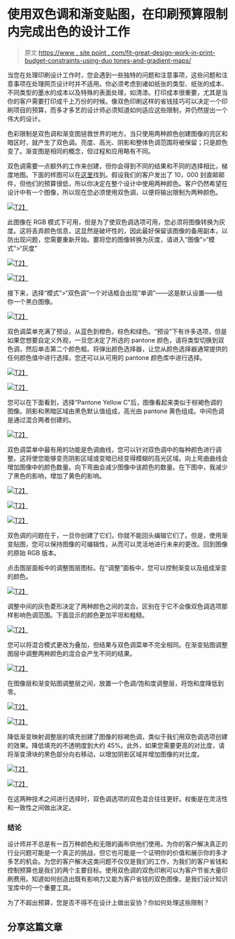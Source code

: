 # 使用双色调和渐变贴图，在印刷预算限制内完成出色的设计工作

> 原文:[https://www . site point . com/fit-great-design-work-in-print-budget-constraints-using-duo tones-and-gradient-maps/](https://www.sitepoint.com/fit-great-design-work-within-print-budget-constraints-using-duotones-and-gradient-maps/)

当您在处理印刷设计工作时，您会遇到一些独特的问题和注意事项，这些问题和注意事项在处理网页设计时并不适用。你必须考虑到诸如纸张的类型、纸张的成本、不同类型的墨水的成本以及特殊的表面处理，如清漆。打印成本很重要，尤其是当你的客户需要打印成千上万份的时候。像双色印刷这样的省钱技巧可以决定一个印刷项目的预算，而多才多艺的设计师必须知道如何适应这些限制，并仍然提出一个伟大的设计。

色彩限制是双色调和渐变图拯救世界的地方。当只使用两种颜色创建图像的亮区和暗区时，就产生了双色调。亮度、高光、阴影和整体色调范围将被保留；只是颜色变了。渐变图是相同的概念，但过程和应用略有不同。

双色调需要一点额外的工作来创建，但你会得到不同的结果和不同的选择相比，梯度地图。下面的样图可以在[这里](http://www.pixmac.com/picture/busy+street+in+the+evening/000051195773)找到。假设我们的客户发出了 10，000 封直邮邮件，但他们的预算很低，所以你决定在整个设计中使用两种颜色。客户仍然希望在设计中有一个图像，所以现在您必须使用双色调，以便将输出限制为两种颜色。

[![](../Images/58dbb17b24dce2701481abeb1264104b.png)T2】](https://www.sitepoint.com/wp-content/uploads/2012/06/Screen-shot-2012-06-27-at-11.46.21-PM.png)

此图像在 RGB 模式下可用，但是为了使双色调选项可用，您必须将图像转换为灰度。这将丢弃颜色信息，这显然是破坏性的，因此最好保留该图像的备用副本，以防出现问题，您需要重新开始。要将您的图像转换为灰度，请进入“图像”>“模式”>“灰度”

[![](../Images/68450e1eaf445b4a8d1bffc971460167.png)T2】](https://www.sitepoint.com/wp-content/uploads/2012/06/Screen-shot-2012-06-28-at-12.01.09-AM.png)

[![](../Images/fe9a7edce6d69ff0d3752b83f8be1e65.png)T2】](https://www.sitepoint.com/wp-content/uploads/2012/06/Screen-shot-2012-06-28-at-12.01.31-AM.png)

接下来，选择“模式”>“双色调”一个对话框会出现“单调”——这是默认设置——给你一个黑白图像。

[![](../Images/d8e6638594d7a927425e42a00d622dc8.png)T2】](https://www.sitepoint.com/wp-content/uploads/2012/06/Screen-shot-2012-06-28-at-12.06.32-AM.png)

双色调菜单充满了预设，从蓝色到橙色，棕色和绿色。“预设”下有许多选项，但是如果您想要自定义外观，一旦您决定了所选的 pantone 颜色，请将类型切换到双色调，然后单击第二个颜色框。将弹出颜色选择器，让您从颜色选择器通常提供的任何颜色值中进行选择。您还可以从可用的 pantone 颜色库中进行选择。

[![](../Images/63441bc57848f44f96c9ec16d8822572.png)T2】](https://www.sitepoint.com/wp-content/uploads/2012/06/Screen-shot-2012-06-28-at-12.19.04-AM.png)

[![](../Images/2c66d6eb86fcecad738dae36e077a659.png)T2】](https://www.sitepoint.com/wp-content/uploads/2012/06/Screen-shot-2012-06-28-at-12.19.24-AM.png)

您可以在下面看到，选择“Pantone Yellow C”后，图像看起来类似于棕褐色调的图像。阴影和黑暗区域由黑色默认值组成，高光由 pantone 黄色组成。中间色调是通过混合两者创建的。

[![](../Images/7e90808350de10d047450c58a7f19656.png)T2】](https://www.sitepoint.com/wp-content/uploads/2012/06/Screen-shot-2012-06-28-at-12.25.49-AM.png)

双色调菜单中最有用的功能是色调曲线，您可以针对双色调中的每种颜色进行调整。这将使您能够变亮阴影区域或变暗已经变得模糊的高光区域。向上弯曲曲线会增加图像中的颜色数量。向下弯曲会减少图像中该颜色的数量。在下图中，我减少了黑色的影响，增加了黄色的影响。

[![](../Images/8305bacbcd102a3aefb34d3f4032d84c.png)T2】](https://www.sitepoint.com/wp-content/uploads/2012/06/Screen-shot-2012-06-28-at-12.31.45-AM.png)

[![](../Images/3b90353bb1ce0460ff7bfde4c5f1fd69.png)T2】](https://www.sitepoint.com/wp-content/uploads/2012/06/Screen-shot-2012-06-28-at-12.32.45-AM.png)

[![](../Images/9f792e07e79a55e80e4562560539a296.png)T2】](https://www.sitepoint.com/wp-content/uploads/2012/06/Screen-shot-2012-06-28-at-12.32.55-AM.png)

双色调的问题在于，一旦你创建了它们，你就不能回头编辑它们了。但是，使用渐变贴图，您可以保持图像的可编辑性，从而可以灵活地进行未来的更改。回到图像的原始 RGB 版本。

点击图层面板中的调整图层图标。在“调整”面板中，您可以控制渐变以及组成渐变的颜色。

[![](../Images/a741af295f43d58d354692f28e424be3.png)T2】](https://www.sitepoint.com/wp-content/uploads/2012/06/Screen-shot-2012-06-28-at-1.36.48-AM.png)

调整中间的灰色菱形决定了两种颜色之间的混合。区别在于它不会像双色调选项那样影响色调范围。下面显示的颜色更加平坦和粗糙。

[![](../Images/49f7a7290170ed100161b26240b4c33c.png)T2】](https://www.sitepoint.com/wp-content/uploads/2012/06/Screen-shot-2012-06-28-at-2.34.28-AM.png)

您可以将混合模式更改为叠加，但结果与双色调菜单不完全相同。在渐变贴图调整图层中调整两种颜色的混合会产生不同的结果。

[![](../Images/df798e797ea3f55b1baed860fdc8aa6d.png)T2】](https://www.sitepoint.com/wp-content/uploads/2012/06/Screen-shot-2012-06-28-at-2.35.04-AM.png)

在图像层和渐变贴图调整层之间，放置一个色调/饱和度调整层，将饱和度降低到零。

[![](../Images/6c0dd4e73c51ff5cc519f7bd6b24c2ac.png)T2】](https://www.sitepoint.com/wp-content/uploads/2012/06/Screen-shot-2012-06-28-at-2.40.33-AM.png)

[![](../Images/0b016d605a8227bc5765137ddf00e249.png)T2】](https://www.sitepoint.com/wp-content/uploads/2012/06/Screen-shot-2012-06-28-at-2.47.12-AM.png)

降低渐变映射调整层的填充创建了图像的棕褐色调，类似于我们用双色调选项创建的效果。降低填充的不透明度到大约 45%。此外，如果您需要更高的对比度，请将渐变滑块的黑色部分向右移动，以增加阴影区域并增加图像的对比度。

[![](../Images/bd4283ac5d62d377940e3748820c9cad.png)T2】](https://www.sitepoint.com/wp-content/uploads/2012/06/Screen-shot-2012-06-28-at-2.53.58-AM.png)

[![](../Images/7dfa824b8535e373fbc0ee6109600c66.png)T2】](https://www.sitepoint.com/wp-content/uploads/2012/06/Screen-shot-2012-06-28-at-2.54.12-AM.png)

在这两种技术之间进行选择时，双色调选项的双色混合往往更好。权衡是在灵活性和一致性之间做出决定。

### 结论

设计师并不总是有一百万种颜色和无限的画布供他们使用。为你的客户解决真正的行业问题可能是一个真正的挑战，但它也可能是一个证明你的价值和展示你的多才多艺的机会。为您的客户解决这类问题不仅仅是我们的工作，为我们的客户省钱和控制预算也是我们的两个主要目标。使用双色调的双色印刷可以为客户节省大量印刷费用。知道如何创造出既有影响力又能为客户省钱的双色图像，是我们设计知识宝库中的一个重要工具。

为了不超出预算，您是否不得不在设计上做出妥协？你如何处理这些限制？

## 分享这篇文章